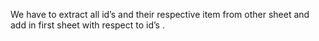 We have to extract all id’s and their respective item from other sheet and add
in first sheet with respect to id’s .